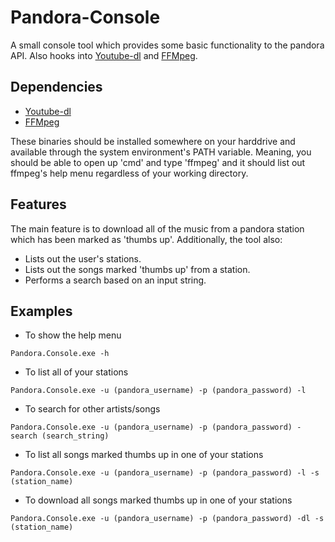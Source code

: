 # Pandora-Console
A small console tool which provides some basic functionality to the pandora API. Also hooks into [Youtube-dl](https://rg3.github.io/youtube-dl) and [FFMpeg](https://ffmpeg.org/download.html).

## Dependencies
- [Youtube-dl](https://rg3.github.io/youtube-dl)
- [FFMpeg](https://ffmpeg.org/download.html)

These binaries should be installed somewhere on your harddrive and available through the system environment's PATH variable. Meaning, you should be able to open up 'cmd' and type 'ffmpeg' and it should list out ffmpeg's help menu regardless of your working directory.

## Features
The main feature is to download all of the music from a pandora station which has been marked as 'thumbs up'.
Additionally, the tool also:
- Lists out the user's stations.
- Lists out the songs marked 'thumbs up' from a station.
- Performs a search based on an input string.

## Examples
- To show the help menu
```
Pandora.Console.exe -h
```
- To list all of your stations
```
Pandora.Console.exe -u (pandora_username) -p (pandora_password) -l
```
- To search for other artists/songs
```
Pandora.Console.exe -u (pandora_username) -p (pandora_password) -search (search_string)
```
- To list all songs marked thumbs up in one of your stations
```
Pandora.Console.exe -u (pandora_username) -p (pandora_password) -l -s (station_name)
```
- To download all songs marked thumbs up in one of your stations
```
Pandora.Console.exe -u (pandora_username) -p (pandora_password) -dl -s (station_name)
```
